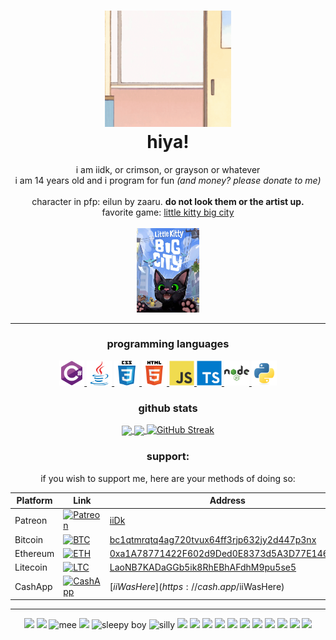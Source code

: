 <h1 align="center"><img src="https://github.com/iiDk-the-actual/iiDk-the-actual/blob/main/byebye.gif?raw=true" width="40%"><br>hiya!</h1>
<p align="center">i am iidk, or crimson, or grayson or whatever<br>i am 14 years old and i program for fun <i>(and money? please donate to me)</i><br><br>
character in pfp: eilun by zaaru. <b>do not look them or the artist up.</b><br>
favorite game: <a href="https://store.steampowered.com/app/1177980/Little_Kitty_Big_City/">little kitty big city</a><br><br>
<img src="https://github.com/iiDk-the-actual/iiDk-the-actual/blob/main/lkbc.jpg?raw=true" width="20%"></p>

---

<h3 align="center">programming languages</h3>  
<p align="center">  
  <a href="https://www.w3schools.com/cs/" target="_blank" rel="noreferrer">  
    <img src="https://raw.githubusercontent.com/devicons/devicon/master/icons/csharp/csharp-original.svg" alt="csharp" width="40" height="40"/>  
  </a>  
  <a href="https://www.java.com" target="_blank" rel="noreferrer">  
    <img src="https://raw.githubusercontent.com/devicons/devicon/master/icons/java/java-original.svg" alt="java" width="40" height="40"/>  
  </a>  
  <a href="https://www.w3schools.com/css/" target="_blank" rel="noreferrer">  
    <img src="https://raw.githubusercontent.com/devicons/devicon/master/icons/css3/css3-original-wordmark.svg" alt="css3" width="40" height="40"/>  
  </a>  
  <a href="https://www.w3.org/html/" target="_blank" rel="noreferrer">  
    <img src="https://raw.githubusercontent.com/devicons/devicon/master/icons/html5/html5-original-wordmark.svg" alt="html5" width="40" height="40"/>  
  </a>  
  <a href="https://developer.mozilla.org/en-US/docs/Web/JavaScript" target="_blank" rel="noreferrer">  
    <img src="https://raw.githubusercontent.com/devicons/devicon/master/icons/javascript/javascript-original.svg" alt="javascript" width="40" height="40"/>  
  </a>  
  <a href="https://www.typescriptlang.org/" target="_blank" rel="noreferrer">  
    <img src="https://raw.githubusercontent.com/devicons/devicon/master/icons/typescript/typescript-original.svg" alt="typescript" width="40" height="40"/>  
  </a>  
  <a href="https://nodejs.org" target="_blank" rel="noreferrer">  
    <img src="https://raw.githubusercontent.com/devicons/devicon/master/icons/nodejs/nodejs-original-wordmark.svg" alt="nodejs" width="40" height="40"/>  
  </a>  
  <a href="https://www.python.org" target="_blank" rel="noreferrer">  
    <img src="https://raw.githubusercontent.com/devicons/devicon/master/icons/python/python-original.svg" alt="python" width="40" height="40"/>  
  </a>  
</p>  

<h3 align="center">github stats</h3>
<p align="center">  
  <a href="https://github.com/anuraghazra/github-readme-stats">
    <img height=170 align="center" src="https://github-readme-stats.vercel.app/api/top-langs?username=iiDk-the-actual&layout=compact&langs_count=8" />
  </a>
  <a href="https://github.com/anuraghazra/github-readme-stats">
    <img height=180 align="center" src="https://github-readme-stats.vercel.app/api?username=iiDk-the-actual" />
  </a>
  <a href="https://git.io/streak-stats"><img src="https://github-readme-streak-stats.herokuapp.com?user=iiDk-the-actual" alt="GitHub Streak" /></a>
</p>

<h3 align="center">support:</h3>
<p align="center">  
  if you wish to support me, here are your methods of doing so:
  
  | Platform   | Link | Address |
  |------------|------|---------|
  | Patreon    | [![Patreon](https://img.shields.io/badge/Patreon-iiDk-orange?style=for-the-badge&logo=patreon)](https://www.patreon.com/iiDk) | [iiDk](https://www.patreon.com/iiDk) |
  | Bitcoin    | [![BTC](https://img.shields.io/badge/Bitcoin-Donate-yellow?style=for-the-badge&logo=bitcoin)](bitcoin:bc1qtmrqtq4ag720tvux64ff3rjp632jy2d447p3nx) | [bc1qtmrqtq4ag720tvux64ff3rjp632jy2d447p3nx](bitcoin:bc1qtmrqtq4ag720tvux64ff3rjp632jy2d447p3nx) |
  | Ethereum   | [![ETH](https://img.shields.io/badge/Ethereum-Donate-blue?style=for-the-badge&logo=ethereum)](ethereum:0xa1A78771422F602d9Ded0E8373d5A3D77E146877) | [0xa1A78771422F602d9Ded0E8373d5A3D77E146877](ethereum:0xa1A78771422F602d9Ded0E8373d5A3D77E146877) |
  | Litecoin   | [![LTC](https://img.shields.io/badge/Litecoin-Donate-lightgrey?style=for-the-badge&logo=litecoin)](litecoin:LaoNB7KADaGGb5ik8RhEBhAFdhM9pu5se5) | [LaoNB7KADaGGb5ik8RhEBhAFdhM9pu5se5](litecoin:LaoNB7KADaGGb5ik8RhEBhAFdhM9pu5se5) |
  | CashApp    | [![CashApp](https://img.shields.io/badge/CashApp-$iiWasHere-green?style=for-the-badge&logo=cashapp)](https://cash.app/$iiWasHere) | [$iiWasHere](https://cash.app/$iiWasHere) |
</p>

---

<p align="center">
  <img src="hyper.gif" height="100">
  <img src="fennec.gif" height="100">
  <img src="pat.gif" alt="mee" height="100">
  <img src="doggy.gif" height="100">
  <img src="sleepy.gif" alt="sleepy boy" height="100">
  <img src="silly.gif" alt="silly" height="100">
  <img src="dance.gif" height="100">
  <img src="eat.gif" height="100">
  <img src="hold.gif" height="100">
  <img src="milk.gif" height="100">
  <img src="otter.gif" height="100">
  <img src="airbiscuits.gif" height="100">
  <img src="uhh.gif" height="100">
  <img src="vro.gif" height="100">
  <img src="tonguecat.gif" height="100">
  <img src="dryer.gif" height="100">
  <img src="dink.gif" height="100">
</p>
